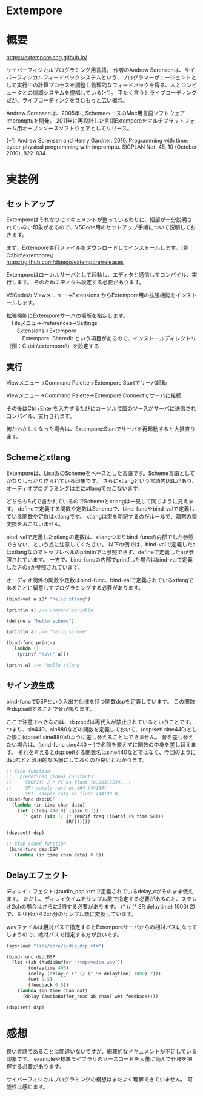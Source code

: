 Extempore
===

# 概要

https://extemporelang.github.io/

サイバーフィジカルプログラミング用言語。
作者のAndrew Sorensenは、サイバーフィジカルフィードバックシステムという、プログラマーがエージェントとして実行中の計算プロセスを調整し物理的なフィードバックを得る、人とコンピュータとの協調システムを提唱している(*1)。
平たく言うとライブコーディングだが、ライブコーディングを含むもっと広い概念。

Andrew Sorensenは、2005年にSchemeベースのMac用言語ソフトウェアImpromptuを開発。
2011年に再設計した言語Extemporeをマルチプラットフォーム用オープンソースソフトウェアとしてリリース。

(*1) Andrew Sorensen and Henry Gardner. 2010. Programming with time: cyber-physical programming with impromptu. SIGPLAN Not. 45, 10 (October 2010), 822–834.

# 実装例

## セットアップ

Extemporeはそれなりにドキュメントが整っているわりに、細部が十分説明されていない印象があるので、VSCode用のセットアップ手順について説明しておきます。

まず、Extempore実行ファイルをダウンロードしてインストールします。（例：C:\bin\extempore\）  
https://github.com/digego/extempore/releases

Extemporeはローカルサーバとして起動し、エディタと通信してコンパイル、実行します。
そのためエディタも設定する必要があります。

VSCodeの Viewメニュー→Extensions からExtempore用の拡張機能をインストールします。

拡張機能にExtemporeサーバの場所を指定します。  
　Fileメニュ→Preferences→Settings  
　　Extensions→Extempore  
　　　Extempore: Sharedir という項目があるので、インストールディレクトリ（例：C:\bin\extempore\）を設定する

## 実行

Viewメニュー→Command Palette→Extempore:Startでサーバ起動

Viewメニュー→Command Palette→Extempore:Connectでサーバに接続

その後はCtrl+Enterを入力するたびにカーソル位置のソースがサーバに送信されコンパイル、実行されます。

何かおかしくなった場合は、Extempore:Startでサーバを再起動すると大抵直ります。


## Schemeとxtlang

Extemporeは、Lisp系のSchemeをベースとした言語です。Scheme言語としてかなりしっかり作られている印象です。
さらにxtlangという言語内DSLがあり、オーディオプログラミングは主にxtlangでおこないます。

どちらもS式で書かれているのでSchemeとxtlangは一見して同じように見えます。
defineで定義する関数や定数はSchemeで、bind-funcやbind-valで定義している関数や定数はxtlangです。
xtlangは型を明記するのがルールで、暗黙の型変換をおこないません。

bind-valで定義したxtlangの定数は、xtlangつまりbind-funcの内部でしか参照できない、という点に注意してください。
以下の例では、bind-valで定義したaはxtlangなのでトップレベルのprintlnでは参照できず、defineで定義したaが参照されています。
一方で、bind-funcの内部でprintfした場合はbind-valで定義した方のaが参照されています。

オーディオ関係の関数や定数はbind-func、bind-valで定義されているxtlangであることに留意してプログラミングする必要があります。

```Scheme
(bind-val a i8* "hello xtlang")

(println a) ;=> unbound variable

(define a "hello scheme")

(println a) ;=> "hello scheme"

(bind-func print-a
  (lambda ()
    (printf "%s\n" a)))

(print-a) ;=> "hello xtlang
```

## サイン波生成

bind-funcでDSPという入出力仕様を持つ関数dspを定義しています。
この関数をdsp:set!することで音が鳴ります。

ここで注意すべきなのは、dsp:set!は再代入が禁止されているということです。
つまり、sin440、sin880などの関数を定義しておいて、(dsp:set! sine440)とした後に(dp:set! sine880)のように差し替えることはできません。
音を差し替えたい場合は、(bind-func sine440 ～)で名前を変えずに関数の中身を差し替えます。
それを考えるとdsp:set!する関数名はsine440などではなく、今回のようにdspなどと汎用的な名前にしておくのが良いとわかります。

```Scheme
;; Sine function
;;   predefined global constants:
;;     TWOPIf: 2 * PI as float (6.28318530...)
;;     SR: sample rate as i64 (44100)
;;     SRf: sample rate as float (44100.0)
(bind-func dsp:DSP
  (lambda (in time chan data)
    (let ((freq 440.0) (gain 0.1))
      (* gain (sin (/ (* TWOPIf freq (i64tof (% time SR)))
                      SRf))))))

(dsp:set! dsp)

;; stop sound function
 (bind-func dsp:DSP 
   (lambda (in time chan data) 0.0))
```

## Delayエフェクト

ディレイエフェクトはaudio_dsp.xtmで定義されているdelay_cがそのまま使えます。
ただし、ディレイタイムをサンプル数で指定する必要があるのと、ステレオ2chの場合はさらに2倍する必要があります。
(* (/ (* SR delaytime) 1000) 2)で、ミリ秒から2ch分のサンプル数に変換しています。

wavファイルは相対パスで指定するとExtemporeサーバからの相対パスになってしまうので、絶対パスで指定する方が良いです。

```Scheme
(sys:load "libs/core/audio_dsp.xtm")

(bind-func dsp:DSP
  (let ((ab (AudioBuffer "/tmp/voice.wav"))
        (delaytime 400)
        (delay (delay_c (* (/ (* SR delaytime) 1000) 2)))
        (wet 0.5)
        (feedback 0.5))
    (lambda (in time chan dat)
      (delay (AudioBuffer_read ab chan) wet feedback))))

(dsp:set! dsp)
```

# 感想

良い言語であることは間違いないですが、網羅的なドキュメントが不足している印象です。
exampleや標準ライブラリのソースコードを大量に読んで仕様を把握する必要があります。

サイバーフィジカルプログラミングの構想はまだよく理解できていません。
可能性は感じます。

